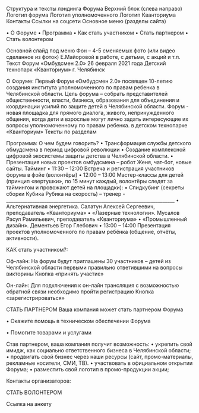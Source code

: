 Структура и тексты лэндинга Форума
Верхний блок (слева направо)
Логотип форума
Логотип уполномоченного
Логотип Кванториума
Контакты
Ссылки на соцсети
Основное меню (разделы сайта)

•	О Форуме
•	Программа
•	Как стать участником 
•	Стать партнером 
•	Стать волонтером

Основной слайд  под меню Фон – 4-5 сменяемых фото (или видео сделанное из фоток) Е.Майоровой в работе, с детьми, с акций и т.п. 
Текст
Форум «Омбудсмен 2.0» 26 февраля 2021 года
 Детский технопарк «Кванториум» г. Челябинск
 
О Форуме:
Первый Форум «Омбудсмен 2.0» посвящен 10-летию создания института уполномоченного по правам ребенка в Челябинской области.
Цель форума – собрать представителей общественности, власти, бизнеса, образования для объединения и координации усилий по защите детей в Челябинской области.
Форум - новая площадка для прямого диалога, живого, непринужденного общения, когда дети и взрослые могут лично задать интересующие их вопросы уполномоченному по правам ребенка. в детском технопарке «Кванториум»
Тексты по разделам

Программа:
О чем будем говорить?
•	Трансформация службы детского обмудсмена в период цифровой революции
•	Создание комплексной цифровой экосистемы защиты детства в Челябинской области.
•	Презентация  новых проектов омбудсмена – робот Женя, чат-бот, новые сайты.
Тайминг
•	11:30 – 12:00 Встреча и регистрация участников форума в фойе (волонтёры)
•	12:00 – 13:00 Мастер-классы для детей (принцип «вертушки», по 15 минут каждый, волонтёры следят за таймингом и провожают детей на площадки):
•	Спидкубинг (секреты сборки Кубика Рубика на скорость) – тренер - _______________________________________________________________________
•	Альтернативная энергетика. Салатун Алексей Сергеевич, преподаватель «Кванториума»
•	«Лазерные технологии». Мусалов Расул Рамильевич, преподаватель «Кванториума»
•	«Промышленный дизайн». Дементьев Егор Глебович
•	13:00 – 14:00 Презентация проектов уполномоченного по правам ребёнка (общение, отчёты, активности).

КАК стать участником?: 

Оф-лайн:
На форум будут приглашены 30 участников – детей из Челябинской области первыми правильно ответившими на вопросы викторины 
Кнопка «принять участие»

Он-лайн:
Для подключения к он-лайн трансляция с возможностью обратной связи необходимо пройти регистрацию
Кнопка «зарегистрироваться»


СТАТЬ ПАРТНЕРОМ 
Ваша компания может стать партнером Форума

•	Окажите помощь в техническом обеспечении Форума

•	Помогите товарами и услугами


Став партнером, ваша компания получит возможность:
•	укрепить свой имидж, как социально ответственного бизнеса в Челябинской области;
•	продвигать свой бизнес через наши ресурсы (сайт, промо-материалы, рекламные носители, СМИ, ТВ).
•	участвовать в официальном открытии Форума;
•	разместить свой логотип в промо-продукции акции;

Контакты организаторов:



СТАТЬ ВОЛОНТЕРОМ

Ссылка на анкету


